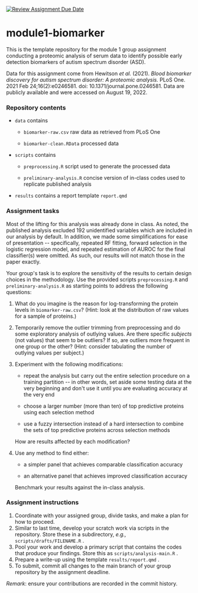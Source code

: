 [![Review Assignment Due Date](https://classroom.github.com/assets/deadline-readme-button-22041afd0340ce965d47ae6ef1cefeee28c7c493a6346c4f15d667ab976d596c.svg)](https://classroom.github.com/a/7ZSnxz5Q)
# module1-biomarker

This is the template repository for the module 1 group assignment conducting a proteomic analysis of serum data to identify possible early detection biomarkers of autism spectrum disorder (ASD).

Data for this assignment come from Hewitson *et al.* (2021). *Blood biomarker discovery for autism spectrum disorder: A proteomic analysis.* PLoS One. 2021 Feb 24;16(2):e0246581. doi: 10.1371/journal.pone.0246581. Data are publicly available and were accessed on August 19, 2022.

### Repository contents

-   `data` contains

    -   `biomarker-raw.csv` raw data as retrieved from PLoS One

    -   `biomarker-clean.RData` processed data

-   `scripts` contains

    -   `preprocessing.R` script used to generate the processed data

    -   `preliminary-analysis.R` concise version of in-class codes used to replicate published analysis

-   `results` contains a report template `report.qmd`

### Assignment tasks

Most of the lifting for this analysis was already done in class. As noted, the published analysis excluded 192 unidentified variables which are included in our analysis by default. In addition, we made some simplifications for ease of presentation -- specifically, repeated RF fitting, forward selection in the logistic regression model, and repeated estimation of AUROC for the final classifier(s) were omitted. As such, our results will not match those in the paper exactly.

Your group's task is to explore the sensitivity of the results to certain design choices in the methodology. Use the provided scripts `preprocessing.R` and `preliminary-analysis.R` as starting points to address the following questions:

1.  What do you imagine is the reason for log-transforming the protein levels in `biomarker-raw.csv`? (Hint: look at the distribution of raw values for a sample of proteins.)

2.  Temporarily remove the outlier trimming from preprocessing and do some exploratory analysis of outlying values. Are there specific *subjects* (not values) that seem to be outliers? If so, are outliers more frequent in one group or the other? (Hint: consider tabulating the number of outlying values per subject.)

3.  Experiment with the following modifications:

    -   repeat the analysis but carry out the entire selection procedure on a training partition -- in other words, set aside some testing data at the very beginning and don't use it until you are evaluating accuracy at the very end

    -   choose a larger number (more than ten) of top predictive proteins using each selection method

    -   use a fuzzy intersection instead of a hard intersection to combine the sets of top predictive proteins across selection methods

    How are results affected by each modification?

4.  Use any method to find either:

    -   a simpler panel that achieves comparable classification accuracy

    -   an alternative panel that achieves improved classification accuracy

    Benchmark your results against the in-class analysis.

### Assignment instructions

1.  Coordinate with your assigned group, divide tasks, and make a plan for how to proceed.
2.  Similar to last time, develop your scratch work via scripts in the repository. Store these in a subdirectory, *e.g.,* `scripts/drafts/FILENAME.R` .
3.  Pool your work and develop a primary script that contains the codes that produce your findings. Store this as `scripts/analysis-main.R` .
4.  Prepare a write-up using the template `results/report.qmd` .
5.  To submit, commit all changes to the main branch of your group repository by the assignment deadline.

*Remark*: ensure your contributions are recorded in the commit history.
